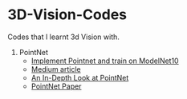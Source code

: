 # 3D-Vision-Codes
Codes that I learnt 3d Vision with.

1. PointNet
    - [Implement Pointnet and train on ModelNet10](https://github.com/kimianoorbakhsh/3D-Vision-Codes/blob/main/Codes/PointNetClass.ipynb)
    - [Medium article](https://towardsdatascience.com/deep-learning-on-point-clouds-implementing-pointnet-in-google-colab-1fd65cd3a263)
    - [An In-Depth Look at PointNet](https://medium.com/@luis_gonzales/an-in-depth-look-at-pointnet-111d7efdaa1a)
    - [PointNet Paper](https://arxiv.org/abs/1612.00593)

